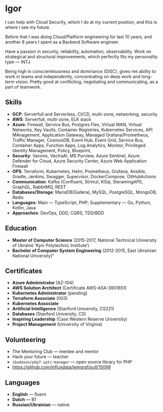 # Igor

I can help with Cloud Security, which I do at my current position, and this is where I see my future.

Before that I was doing Cloud/Platform engineering for last 10 years, and another 8 years I spent as a Backend Software engineer.

Have a passion in security, reliability, automation, observability. Work on strategical and structural improvements, which perfectly fits my personality type — INTJ. 


Being high in conscientiousness and dominance (DISC), gives me ability to work in teams and independently, concentrating on deep work and long-term vision. Pretty good at conflicting, negotiating and communicating, as a part of teamwork.

## Skills	
- **GCP**: Serverfull and Serverless, CI/CD, multi-zone, networking, security
- **AWS**: Serverfull, multi-zone, ELK stack
- **Azure**: Firewall, Service Bus, Postgres Flex, Virtual WAN, Virtual Networks, Key Vaults, Container Registries, Kubernetes Services, API MAnagement, Application Gateway, Managed Grafana/Prometheus, Traffic Manager, CosmosDB, Event Hub, Event Grid, Service Bus, Container Apps, Function Apps, Log Analytics, Monitor, Privileged Identity Management, Policy, Blueprint,
- **Security**: Varonis, VectraAI, MS Purview, Azure Sentinel, Azure Defender for Cloud, Azure Security Center, Azure Web Application Firewall
- **OPS**: Terraform, Kubernetes, Helm, Prometheus, Grafana, Ansible, Gradle, Jenkins, Swagger, Supervisor, DockerCompose, GitHubActions
- **Communication**: Kafka (Confluent, Strimzi, KSql, SteramingAPI), GraphQL, RabbitMQ, REST
- **Databases/Storage**: MariaDB(Gallera), MySQL, PostgreSQL, MongoDB, Redis 
- **Languages**: Main — TypeScript, PHP; Supplementary — Go, Python, Kotlin, Java
- **Approaches**: DevOps, DDD, CQRS, TDD/BDD

## Education	
- **Master of Computer Science** (2015-2017, National Technical University of Ukraine 'Kyiv Polytechnic Institute’)
- **Bachelor of Computer System Engineering** (2012-2015, East Ukrainian National University)"

## Certificates	
- **Azure Administrator** (AZ-104)
- **AWS Solution Architect** (Certificate AWS-ASA-3901651)
- **Kubernetes Administrator** (pending)
- **Terraform Associate** (003)
- **Kubernetes Associate**
- **Artificial Intelligence** (Stanford University, CS221)
- **Databases** (Stanford University, CS)
- **Inspiring Leadership** (Case Western Reserve University)
- **Project Management** (University of Virginia)

## Volunteering	
- The Mentoring Club — mentee and mentor
- Hack your future — teacher
- `ibudasov/php7-iptc-manager` — open source library for PHP
- https://github.com/influxdata/telegraf/pull/15099

## Languages	
- **English** — fluent
- **Dutch** — B1 
- **Russian/Ukrainian** — native